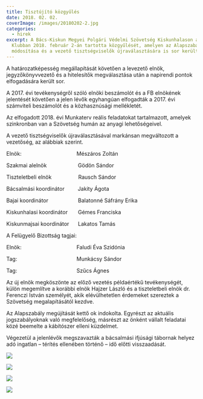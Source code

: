 ```yaml
---
title: Tisztújító közgyűlés
date: 2018. 02. 02.
coverImage: /images/20180202-2.jpg
categories:
  - hirek
excerpt: A Bács-Kiskun Megyei Polgári Védelmi Szövetség Kiskunhalason a Tiszti
  Klubban 2018. február 2-án tartotta közgyűlését, amelyen az Alapszabály
  módosítása és a vezető tisztségviselők újraválasztására is sor került.
---
```

A határozatképesség megállapítását követően a levezető elnök, jegyzőkönyvvezető és a hitelesítők megválasztása után a napirendi pontok elfogadására került sor.

A 2017. évi tevékenységről szóló elnöki beszámolót és a FB elnökének jelentését követően a jelen lévők egyhangúan elfogadták a 2017. évi számviteli beszámolót és a közhasznúsági mellékletét.

Az elfogadott 2018. évi Munkaterv reális feladatokat tartalmazott, amelyek szinkronban van a Szövetség humán az anyagi lehetőségeivel.

A vezető tisztségviselők újraválasztásával markánsan megváltozott a vezetőség, az alábbiak szerint.

Elnök:                                     Mészáros Zoltán

Szakmai alelnök                     Gödön Sándor

Tiszteletbeli elnök                  Rausch Sándor

Bácsalmási koordinátor         Jakity Ágota

Bajai koordinátor                    Balatonné Sáfrány Erika

Kiskunhalasi koordinátor       Gémes Franciska

Kiskunmajsai koordinátor      Lakatos Tamás

A Felügyelő Bizottság tagjai:

Elnök:                                     Faludi Éva Szidónia 

Tag:                                        Munkácsy Sándor 

Tag:                                        Szűcs Ágnes

Az új elnök megköszönte az előző vezetés példaértékű tevékenységét, külön megemlítve a korábbi elnök Hajzer László és a tiszteletbeli elnök dr. Ferenczi István személyét, akik elévülhetetlen érdemeket szereztek a Szövetség megalapításától kezdve.

Az Alapszabály megújítását kettő ok indokolta. Egyrészt az aktuális jogszabályoknak való megfelelőség, másrészt az önként vállalt feladatai közé beemelte a kábítószer elleni küzdelmet.

Végezetül a jelenlévők megszavazták a bácsalmási ifjúsági tábornak helyez adó ingatlan – térítés ellenében történő – idő előtti visszaadását.

![](/images/20180202-1.jpg)

![](/images/20180202-3.jpg)

![](/images/20180202-5.jpg)

![](/images/dsci0049.jpg)
